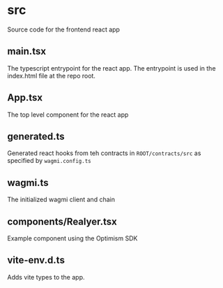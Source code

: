 # src

Source code for the frontend react app

## main.tsx

The typescript entrypoint for the react app.   The entrypoint is used in the index.html file at the repo root.

## App.tsx

The top level component for the react app

## generated.ts

Generated react hooks from teh contracts in `ROOT/contracts/src` as specified by `wagmi.config.ts`

## wagmi.ts

The initialized wagmi client and chain

## components/Realyer.tsx

Example component using the Optimism SDK

## vite-env.d.ts

Adds vite types to the app.   
